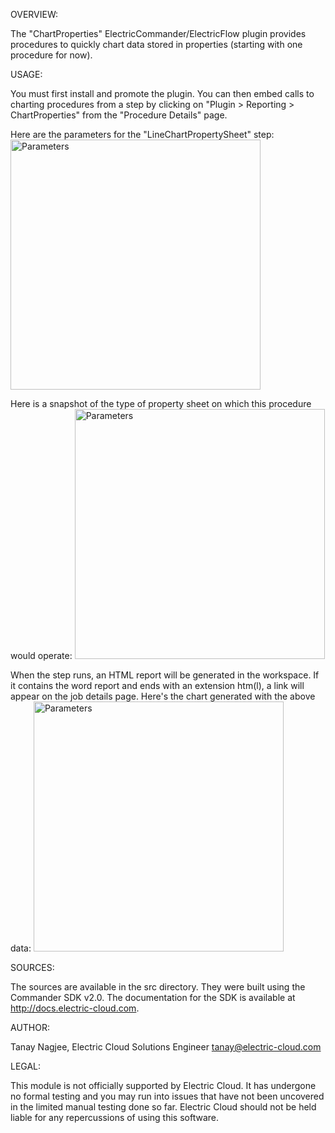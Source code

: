 OVERVIEW:

The "ChartProperties" ElectricCommander/ElectricFlow plugin provides procedures to quickly chart data stored in properties (starting with one procedure for now).

USAGE:

You must first install and promote the plugin. You can then embed calls to charting procedures from a step by clicking on "Plugin > Reporting > ChartProperties" from the "Procedure Details" page.

Here are the parameters for the "LineChartPropertySheet" step:
<img src="https://raw.githubusercontent.com/electriccommunity/ec-chart-properties/master/out/screenshots/line_chart_property_sheet_parameters.png" alt="Parameters" style="width: 400px;"/>

Here is a snapshot of the type of property sheet on which this procedure would operate:
<img src="https://raw.githubusercontent.com/electriccommunity/ec-chart-properties/master/out/screenshots/line_chart_property_sheet_data.png" alt="Parameters" style="width: 400px;"/>

When the step runs, an HTML report will be generated in the workspace.  If it contains the word report and ends with an extension htm(l), a link will appear on the job details page.  Here's the chart generated with the above data:
<img src="https://raw.githubusercontent.com/electriccommunity/ec-chart-properties/master/out/screenshots/line_chart_property_sheet_graph.png" alt="Parameters" style="width: 400px;" width="400px"/>

SOURCES:

The sources are available in the src directory. They were built using the Commander SDK v2.0. The documentation for the SDK is available at http://docs.electric-cloud.com.

AUTHOR:

Tanay Nagjee, Electric Cloud Solutions Engineer
tanay@electric-cloud.com

LEGAL:

This module is not officially supported by Electric Cloud. It has undergone no formal testing and you may run into issues that have not been uncovered in the limited manual testing done so far. Electric Cloud should not be held liable for any repercussions of using this software.